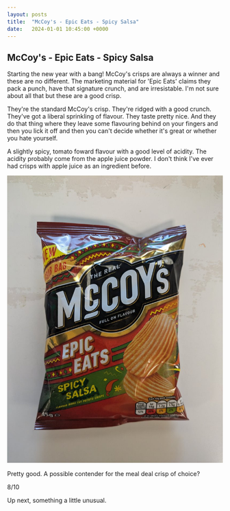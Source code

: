 ```yaml
---
layout: posts
title:  "McCoy's - Epic Eats - Spicy Salsa"
date:   2024-01-01 10:45:00 +0000
---
```

## McCoy's - Epic Eats - Spicy Salsa

Starting the new year with a bang! McCoy's crisps are always a winner and these are no different. The marketing material for 'Epic Eats' claims they pack a punch, have that signature crunch, and are irresistable. I'm not sure about all that but these are a good crisp.

They're the standard McCoy's crisp. They're ridged with a good crunch. They've got a liberal sprinkling of flavour. They taste pretty nice. And they do that thing where they leave some flavouring behind on your fingers and then you lick it off and then you can't decide whether it's great or whether you hate yourself.

A slightly spicy, tomato foward flavour with a good level of acidity. The acidity probably come from the apple juice powder. I don't think I've ever had crisps with apple juice as an ingredient before.

<img style="max-height:50vh" src="/assets/images/meess.jpg" alt="McCoy's - Epic Eats - Spicy Salsa Packet"/>

Pretty good. A possible contender for the meal deal crisp of choice?

8/10

Up next, something a little unusual.
